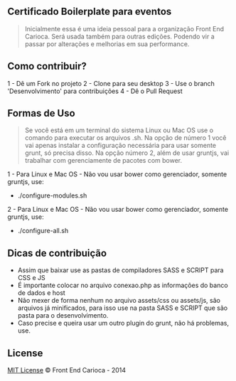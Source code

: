 ## Certificado Boilerplate para eventos

> Inicialmente essa é uma ideia pessoal para a organização Front End Carioca. Será usada também para outras edições. Podendo vir a passar por alterações e melhorias em sua performance.

## Como contribuir?

1 - Dê um Fork no projeto
2 - Clone para seu desktop
3 - Use o branch 'Desenvolvimento' para contribuições
4 - Dê o Pull Request

## Formas de Uso

> Se você está em um terminal do sistema Linux ou Mac OS use o comando para executar os arquivos .sh. Na opção de número 1 você vai apenas instalar a configuração necessária para usar somente grunt, só precisa disso. Na opção número 2, além de usar gruntjs, vai trabalhar com gerenciamente de pacotes com bower.

1 - Para Linux e Mac OS - Não vou usar bower como gerenciador, somente gruntjs, use:
 - ./configure-modules.sh

2 - Para Linux e Mac OS - Não vou usar bower como gerenciador, somente gruntjs, use:
 - ./configure-all.sh

## Dicas de contribuição

 - Assim que baixar use as pastas de compiladores SASS e SCRIPT para CSS e JS
 - É importante colocar no arquivo conexao.php as informações do banco de dados e host
 - Não mexer de forma nenhum no arquivo assets/css ou assets/js, são arquivos já minificados, para isso use na pasta SASS e SCRIPT que são pasta para o desenvolvimento.
 - Caso precise e queira usar um outro plugin do grunt, não há problemas, use.

## License

[MIT License](http://opensource.org/licenses/MIT) © Front End Carioca - 2014
